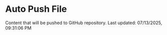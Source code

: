 # Auto Push File

Content that will be pushed to GitHub repository.
Last updated: 07/13/2025, 09:31:06 PM